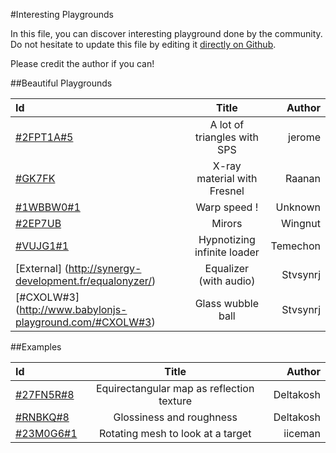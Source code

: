 #Interesting Playgrounds

In this file, you can discover interesting playground done by the community.
Do not hesitate to update this file by editing it [directly on Github](https://github.com/BabylonJS/Documentation/tree/master/content/generals/General).

Please credit the author if you can!

##Beautiful Playgrounds

| Id | Title | Author|
| :------------ |:---------------:| -----:|
| [#2FPT1A#5](http://www.babylonjs-playground.com/#2FPT1A#5) | A lot of triangles with SPS | jerome |
| [#GK7FK](http://www.babylonjs-playground.com/#GK7FK) | X-ray material with Fresnel | Raanan |
| [#1WBBW0#1](http://www.babylonjs-playground.com/#1WBBW0#1) | Warp speed ! | Unknown |
| [#2EP7UB](http://babylonjs-playground.azurewebsites.net/#2EP7UB) | Mirors | Wingnut |
| [#VUJG1#1](http://www.babylonjs-playground.com/#VUJG1#1) | Hypnotizing infinite loader | Temechon |
| [External] (http://synergy-development.fr/equalonyzer/) | Equalizer (with audio) | Stvsynrj |
| [#CXOLW#3] (http://www.babylonjs-playground.com/#CXOLW#3) | Glass wubble ball | Stvsynrj |


##Examples

| Id | Title | Author|
| :------------ |:---------------:| -----:|
| [#27FN5R#8](http://www.babylonjs-playground.com/#27FN5R#8) | Equirectangular map as reflection texture | Deltakosh |
| [#RNBKQ#8](http://www.babylonjs-playground.com/#RNBKQ#8) | Glossiness and roughness | Deltakosh |
| [#23M0G6#1](http://www.babylonjs-playground.com/#23M0G6#1) | Rotating mesh to look at a target | iiceman |



